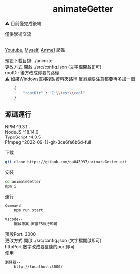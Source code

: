 <h1 align="center">animateGetter</h1>

:warning: 目前僅完成後端<br>

僅供學術交流<br><br>

[Youtube](https://www.youtube.com/),  [Myself](https://myself-bbs.com/portal.php), [Anime1](https://anime1.me/) 爬蟲<br>

預設下載目錄: ./animate<br>
更改方式 開啟 ./src/config.json (文字檔開啟即可)<br>
rootDir 後方改成你要的路徑<br>
:warning: 如果Windows直接複製資料夾路徑 反斜線要注意都要再多加一個
```bash
    {
        "rootDir" : "Z:\\test\\cool"
    }
```

## 源碼運行
NPM ^9.3.1<br>
NodeJS ^18.14.0<br>
TypeScript ^4.9.5<br>
Ffmpeg ^2022-09-12-git-3ce6fa6b6d-full<br>

下載
```bash
git clone https://github.com/ga845937/animateGetter.git
```

安裝
```bash
cd animateGetter
npm i
```

運行
```bash
Command--
    npm run start

Vscode--
    開啟專案 直接F5執行即可
```

預設Port: 3000<br>
更改方式 開啟 ./src/config.json (文字檔開啟即可)<br>
httpPort 數字改成要監聽的port即可<br>
使用
```bash
瀏覽器--
    http://localhost:3000/
```

